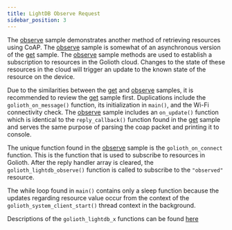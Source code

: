 ```yaml
---
title: LightDB Observe Request
sidebar_position: 3
---
```


The [observe](https://github.com/golioth/zephyr-sdk/tree/main/samples/lightdb/observe) sample demonstrates another method of retrieving resources using CoAP. The [observe](https://github.com/golioth/zephyr-sdk/tree/main/samples/lightdb/observe) sample is somewhat of an asynchronous version of the [get](https://github.com/golioth/zephyr-sdk/tree/main/samples/lightdb/get) sample. The [observe](https://github.com/golioth/zephyr-sdk/tree/main/samples/lightdb/observe) sample methods are used to establish a subscription to resources in the Golioth cloud. Changes to the state of these resources in the cloud will trigger an update to the known state of the resource on the device.

Due to the similarities between the [get](https://github.com/golioth/zephyr-sdk/tree/main/samples/lightdb/get) and [observe](https://github.com/golioth/zephyr-sdk/tree/main/samples/lightdb/observe) samples, it is recommended to review the [get](https://github.com/golioth/zephyr-sdk/tree/main/samples/lightdb/get) sample first.  Duplications include the ```golioth_on_message()``` function, its initialization in ```main()```, and the Wi-Fi connectivity check. The [observe](https://github.com/golioth/zephyr-sdk/tree/main/samples/lightdb/observe) sample includes an ```on_update()``` function which is identical to the ```reply_callback()``` function found in the [get](https://github.com/golioth/zephyr-sdk/tree/main/samples/lightdb/get) sample and serves the same purpose of parsing the coap packet and printing it to console.

The unique function found in the [observe](https://github.com/golioth/zephyr-sdk/tree/main/samples/lightdb/observe) sample is the ```golioth_on_connect``` function.  This is the function that is used to subscribe to resources in Golioth.  After the reply handler array is cleared, the ```golioth_lightdb_observe()``` function is called to subscribe to the ```"observed"``` resource.

The while loop found in ```main()``` contains only a sleep function because the updates regarding resource value occur from the context of the ```golioth_system_client_start()``` thread context in the background.

Descriptions of the ```golioth_lightdb_x``` functions can be found [here](https://github.com/golioth/zephyr-sdk/blob/main/include/net/golioth.h)
